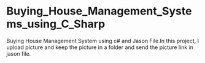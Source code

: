 # Buying_House_Management_Systems_using_C_Sharp
Buying House Management System using c# and Jason File.In this project, I upload picture and keep the picture in a folder and send the picture link in jason file.
